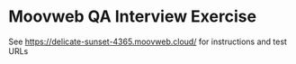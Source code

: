 # Moovweb QA Interview Exercise

See https://delicate-sunset-4365.moovweb.cloud/ for instructions and test URLs

